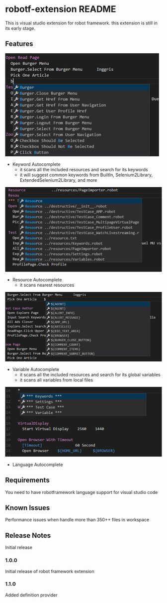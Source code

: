 # robotf-extension README

This is visual studio extension for robot framework. this extension is still in its early stage.

## Features

![Keyword Autocomplete](smart-keyword-autocomplete.png)
* Keyword Autocomplete
    * it scans all the included resources and search for its keywords
    * it will suggest common keywords from BuiltIn, Selenium2Library, ExtendedSelenium2Library, and more

![Resource Autocomplete](smart-resource-autocomplete.png)
* Resource Autocomplete
    * it scans nearest resources

![Variable Autocomplete](smart-variable-autocomplete.png)
* Variable Autocomplete
    * it scans all the included resources and search for its global variables
    * it scans all variables from local files

![Language Autocomplete](builtin-grammar-autocomplete.png)
* Language Autocomplete


## Requirements

You need to have robotframework language support for visual studio code

## Known Issues

Performance issues when handle more than 350++ files in workspace

## Release Notes

Initial release

### 1.0.0

Initial release of robot framework extension

### 1.1.0

Added definition provider